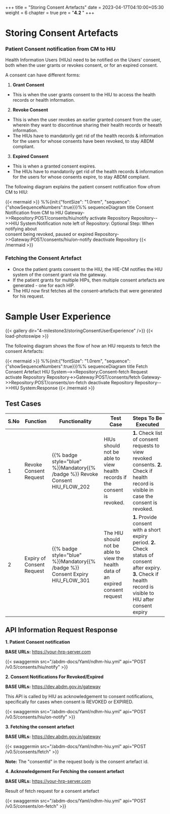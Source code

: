 +++
title = "Storing Consent Artefacts"
date = 2023-04-17T04:10:00+05:30
weight = 6
chapter = true
pre = "<b>4.2 </b>"
+++

# Storing Consent Artefacts

### Patient Consent notification from CM to HIU

Health Information Users (HIUs) need to be notified on the Users' consent, both when the user grants or revokes consent, or for an expired consent.

A consent can have different forms:

1. **Grant Consent**
- This is when the user grants consent to the HIU to access the health records or health information.

2. **Revoke Consent**
- This is when the user revokes an earlier granted consent from the user, wherein they want to discontinue sharing their health records or heeath information.
- The HIUs have to mandatorily get rid of the health records & information for the users for whose consents have been revoked, to stay ABDM compliant.

3. **Expired Consent**
- This is when a granted consent expires.
- The HIUs have to mandatorily get rid of the health records & information for the users for whose consents expire, to stay ABDM compliant.

The following diagram explains the patient consent notification flow ofrom CM to HIU:

{{< mermaid >}}
%%{init:{"fontSize": "1.0rem", "sequence":{"showSequenceNumbers":true}}}%%
sequenceDiagram
title Consent Notification from CM to HIU
Gateway->>Repository:POST/consents/hiu/notify
activate Repository
Repository-->>HIU System:Notification
note left of Repository: Optional Step: When notifying about <br/> consent being revoked, paused or expired
Repository->>Gateway:POST/consents/hiu/on-notify
deactivate Repository
{{< /mermaid >}}


### Fetching the Consent Artefact

- Once the patient grants consent to the HIU, the HIE-CM notifies the HIU system of the consent grant via the gateway. 
- If the patient grants for multiple HIPs, then multiple consent artefacts are generated - one for each HIP. 
- The HIU now first fetches all the consent-artefacts that were generated for his request.

# Sample User Experience

{{< gallery dir="4-milestone3/storingConsentUserExperience" />}} {{< load-photoswipe >}}

The following diagram shows the flow of how an HIU requests to fetch the consent Artefacts:

{{< mermaid >}}
%%{init:{"fontSize": "1.0rem", "sequence":{"showSequenceNumbers":true}}}%%
sequenceDiagram
title Fetch Consent Artefact
HIU System-->>Repository:Consent-fetch Request
activate Repository
Repository->>Gateway:POST/consents/fetch
Gateway->>Repository:POST/consents/on-fetch
deactivate Repository
Repository-->>HIU System:Response
{{< /mermaid >}}

## Test Cases

S.No|Function|Functionality|Test Case|Steps To Be Executed 
|--|----|------|-----|-----|
1|Revoke Consent Request|{{% badge style="blue"  %}}Mandatory{{% /badge %}}  Revoke Consent HIU_FLOW_202|HIUs should not be able to view health records if the consent is revoked.|**1.** Check list of consent requests to view revoked consents. **2.** Check if health record is visible in case the consent is revoked.
2|Expiry of Consent Request|{{% badge style="blue"  %}}Mandatory{{% /badge %}}  Consent Expiry HIU_FLOW_301|The HIU should not be able to view the health data of an expired consent request|**1.** Provide consent with a short expiry period. **2.** Check status of consent after expiry. **3.** Check if health record is visible to HIU after consent expiry


## API Information Request Response

**1. Patient Consent notification**

**BASE URLs:**  https://your-hrp-server.com

{{< swaggermin src="/abdm-docs/Yaml/ndhm-hiu.yml" api="POST /v0.5/consents/hiu/notify" >}}

**2. Consent Notifications For Revoked/Expired**

**BASE URLs:**  https://dev.abdm.gov.in/gateway

This API is called by HIU as acknowledgement to consent notifications, specifically for cases when consent is REVOKED or EXPIRED.

{{< swaggermin src="/abdm-docs/Yaml/ndhm-hiu.yml" api="POST /v0.5/consents/hiu/on-notify" >}}

**3. Fetching the consent artefact**

**BASE URLs:**  https://dev.abdm.gov.in/gateway

{{< swaggermin src="/abdm-docs/Yaml/ndhm-hiu.yml" api="POST /v0.5/consents/fetch" >}}

**Note:** The  "consentId" in the request body is the consent artefact id.

**4. Acknowledgement For Fetching the consent artefact**

**BASE URLs:**  https://your-hrp-server.com

Result of fetch request for a consent artefact

{{< swaggermin src="/abdm-docs/Yaml/ndhm-hiu.yml" api="POST /v0.5/consents/on-fetch" >}}



